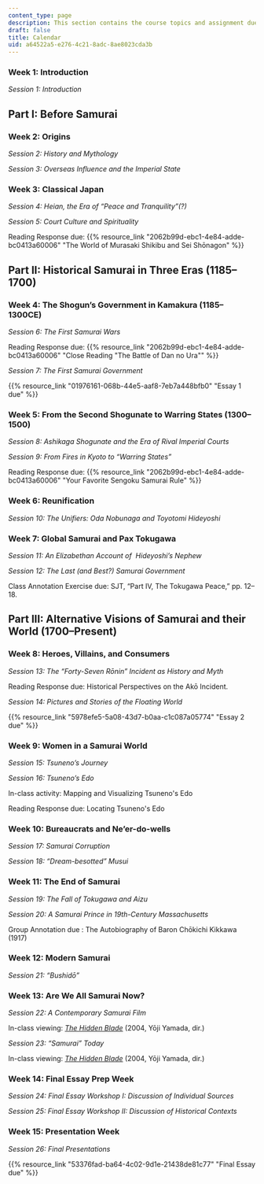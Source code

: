 ```yaml
---
content_type: page
description: This section contains the course topics and assignment due dates.
draft: false
title: Calendar
uid: a64522a5-e276-4c21-8adc-8ae8023cda3b
---
```

### Week 1: Introduction

*Session 1: Introduction*

## Part I: Before Samurai

### Week 2: Origins

*Session 2: History and Mythology*

*Session 3: Overseas Influence and the Imperial State*

### Week 3: Classical Japan

*Session 4: Heian, the Era of “Peace and Tranquility”(?)*

*Session 5: Court Culture and Spirituality*

Reading Response due: {{% resource_link "2062b99d-ebc1-4e84-adde-bc0413a60006" "The World of Murasaki Shikibu and Sei Shōnagon" %}}

## Part II: Historical Samurai in Three Eras (1185–1700)

### Week 4: The Shogun’s Government in Kamakura (1185–1300CE)

*Session 6: The First Samurai Wars*

Reading Response due: {{% resource_link "2062b99d-ebc1-4e84-adde-bc0413a60006" "Close Reading \"The Battle of Dan no Ura\"" %}}

*Session 7: The First Samurai Government*

{{% resource_link "01976161-068b-44e5-aaf8-7eb7a448bfb0" "Essay 1 due" %}}

### Week 5: From the Second Shogunate to Warring States (1300–1500)

*Session 8: Ashikaga Shogunate and the Era of Rival Imperial Courts*

*Session 9: From Fires in Kyoto to “Warring States”*

Reading Response due: {{% resource_link "2062b99d-ebc1-4e84-adde-bc0413a60006" "Your Favorite Sengoku Samurai Rule" %}}

### Week 6: Reunification 

*Session 10: The Unifiers: Oda Nobunaga and Toyotomi Hideyoshi*

### Week 7: Global Samurai and Pax Tokugawa

*Session 11: An Elizabethan Account of  Hideyoshi’s Nephew*

*Session 12: The Last (and Best?) Samurai Government*

Class Annotation Exercise due: SJT, “Part IV, The Tokugawa Peace,” pp. 12–18.

## Part III: Alternative Visions of Samurai and their World (1700–Present)

### Week 8: Heroes, Villains, and Consumers

*Session 13: The “Forty-Seven Rōnin” Incident as History and Myth*

Reading Response due: Historical Perspectives on the Akō Incident.

*Session 14: Pictures and Stories of the Floating World*

{{% resource_link "5978efe5-5a08-43d7-b0aa-c1c087a05774" "Essay 2 due" %}}

### Week 9: Women in a Samurai World

*Session 15: Tsuneno’s Journey*

*Session 16: Tsuneno’s Edo*

In-class activity: Mapping and Visualizing Tsuneno's Edo

Reading Response due: Locating Tsuneno's Edo 

### Week 10: Bureaucrats and Ne’er-do-wells

*Session 17: Samurai Corruption*

*Session 18: “Dream-besotted” Musui*

### Week 11: The End of Samurai

*Session 19: The Fall of Tokugawa and Aizu*

*Session 20: A Samurai Prince in 19th-Century Massachusetts* 

Group Annotation due : The Autobiography of Baron Chōkichi Kikkawa (1917)

### Week 12: Modern Samurai

*Session 21: “Bushidō”*

### Week 13: Are We All Samurai Now? 

*Session 22: A Contemporary Samurai Film*

In-class viewing: [*The Hidden Blade*](https://www.imdb.com/title/tt0442286/?ref_=fn_al_tt_1) (2004, Yōji Yamada, dir.)

*Session 23: “Samurai” Today*

In-class viewing: [*The Hidden Blade*](https://www.imdb.com/title/tt0442286/?ref_=fn_al_tt_1) (2004, Yōji Yamada, dir.)

### Week 14: Final Essay Prep Week

*Session 24: Final Essay Workshop I: Discussion of Individual Sources*

*Session 25: Final Essay Workshop II: Discussion of Historical Contexts*

### Week 15: Presentation Week

*Session 26: Final Presentations*

{{% resource_link "53376fad-ba64-4c02-9d1e-21438de81c77" "Final Essay due" %}}